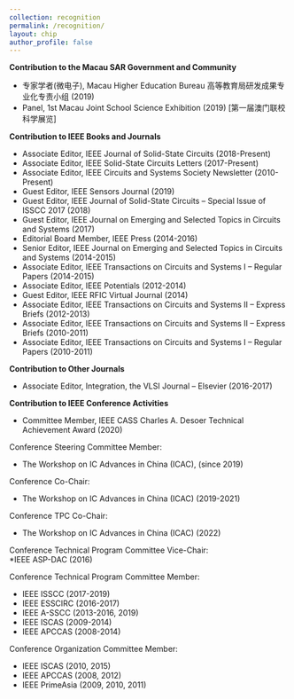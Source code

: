 ```yaml
---
collection: recognition
permalink: /recognition/
layout: chip
author_profile: false
---
```


**Contribution to the Macau SAR Government and Community**

* 专家学者(微电子), Macau Higher Education Bureau 高等教育局研发成果专业化专责小组 (2019)
* Panel, 1st Macau Joint School Science Exhibition (2019) [第一届澳门联校科学展览]

**Contribution to IEEE Books and Journals**
* Associate Editor, IEEE Journal of Solid-State Circuits (2018-Present)
* Associate Editor, IEEE Solid-State Circuits Letters (2017-Present)
* Associate Editor, IEEE Circuits and Systems Society Newsletter (2010-Present)
* Guest Editor, IEEE Sensors Journal (2019)
* Guest Editor, IEEE Journal of Solid-State Circuits – Special Issue of ISSCC 2017 (2018)
* Guest Editor, IEEE Journal on Emerging and Selected Topics in Circuits and Systems (2017)
* Editorial Board Member, IEEE Press (2014-2016) 
* Senior Editor, IEEE Journal on Emerging and Selected Topics in Circuits and Systems (2014-2015)
* Associate Editor, IEEE Transactions on Circuits and Systems I – Regular Papers (2014-2015)
* Associate Editor, IEEE Potentials (2012-2014)
* Guest Editor, IEEE RFIC Virtual Journal (2014) 
* Associate Editor, IEEE Transactions on Circuits and Systems II – Express Briefs (2012-2013)
* Associate Editor, IEEE Transactions on Circuits and Systems II – Express Briefs (2010-2011)
* Associate Editor, IEEE Transactions on Circuits and Systems I – Regular Papers (2010-2011)

**Contribution to Other Journals**
* Associate Editor, Integration, the VLSI Journal – Elsevier (2016-2017)

**Contribution to IEEE Conference Activities**
* Committee Member, IEEE CASS Charles A. Desoer Technical Achievement Award (2020)

Conference Steering Committee Member:  
* The Workshop on IC Advances in China (ICAC), (since 2019)

Conference Co-Chair:  
* The Workshop on IC Advances in China (ICAC) (2019-2021)

Conference TPC Co-Chair:  
* The Workshop on IC Advances in China (ICAC) (2022)

Conference Technical Program Committee Vice-Chair:  
*IEEE ASP-DAC (2016)

Conference Technical Program Committee Member:  
* IEEE ISSCC (2017-2019)
* IEEE ESSCIRC (2016-2017)
* IEEE A-SSCC (2013-2016, 2019)
* IEEE ISCAS (2009-2014)
* IEEE APCCAS (2008-2014)                     

Conference Organization Committee Member:  
* IEEE ISCAS (2010, 2015)
* IEEE APCCAS (2008, 2012)
* IEEE PrimeAsia (2009, 2010, 2011)
